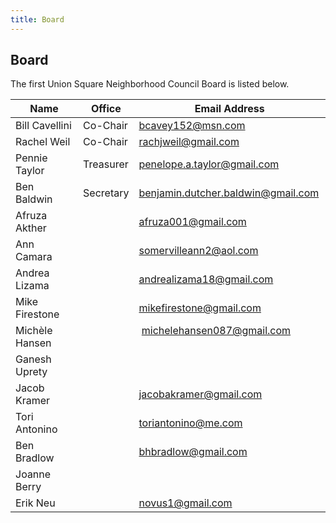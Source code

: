 ```yaml
---
title: Board
---
```

## Board

The first Union Square Neighborhood Council Board is listed below.

| Name           | Office                                      | Email Address                         |
|----------------|---------------------------------------------|---------------------------------------|
| Bill Cavellini | Co-Chair  | bcavey152@msn.com               |
| Rachel Weil | Co-Chair  | rachjweil@gmail.com               |
| Pennie Taylor | Treasurer  | penelope.a.taylor@gmail.com    |
| Ben Baldwin | Secretary  |    benjamin.dutcher.baldwin@gmail.com           |
| Afruza Akther  |   |   afruza001@gmail.com            |
| Ann Camara |   |   somervilleann2@aol.com            |
| Andrea Lizama |   |   andrealizama18@gmail.com            |
| Mike Firestone |   |  mikefirestone@gmail.com             |
| Michèle Hansen |   |  michelehansen087@gmail.com             |
| Ganesh Uprety |   |               |
| Jacob Kramer |   |  jacobakramer@gmail.com            |
| Tori Antonino |   |   toriantonino@me.com            |
| Ben Bradlow |   | bhbradlow@gmail.com |
| Joanne Berry |   |               |
| Erik Neu |   | novus1@gmail.com  |
